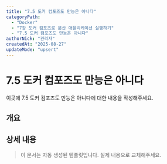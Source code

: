 ```yaml
---
title: "7.5 도커 컴포즈도 만능은 아니다"
categoryPath:
  - "Docker"
  - "7장 도커 컴포즈로 분산 애플리케이션 실행하기"
  - "7.5 도커 컴포즈도 만능은 아니다"
authorNick: "관리자"
createdAt: "2025-08-27"
updateMode: "upsert"
---
```


# 7.5 도커 컴포즈도 만능은 아니다

이곳에 7.5 도커 컴포즈도 만능은 아니다에 대한 내용을 작성해주세요.

## 개요

<!-- 내용을 작성해주세요 -->

## 상세 내용

<!-- 내용을 작성해주세요 -->

> 이 문서는 자동 생성된 템플릿입니다. 실제 내용으로 교체해주세요.
